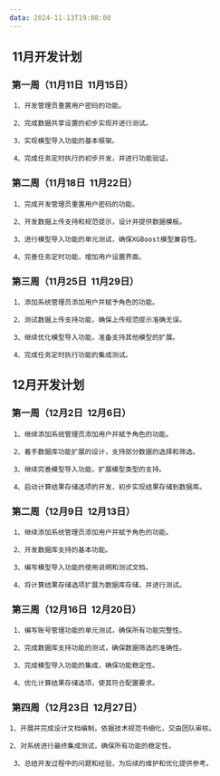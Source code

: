 ```yaml
---
data: 2024-11-13T19:08:00
---
```


##  **11月开发计划**

###  **第一周（11月11日  11月15日）**

	 1、开发管理员重置用户密码的功能。
	
	 2、完成数据共享设置的初步实现并进行测试。
	
	 3、实现模型导入功能的基本框架。
	
	 4、完成任务定时执行的初步开发，并进行功能验证。

###  **第二周（11月18日  11月22日）**

	 1、完成开发管理员重置用户密码的功能。
	
	 2、开发数据上传支持和规范提示，设计并提供数据模板。
	
	 3、进行模型导入功能的单元测试，确保XGBoost模型兼容性。
	
	 4、完善任务定时功能，增加用户设置界面。

###  **第三周（11月25日  11月29日）**

	 1、添加系统管理员添加用户并赋予角色的功能。
	
	 2、测试数据上传支持功能，确保上传规范提示准确无误。
	
	 3、继续优化模型导入功能，准备支持其他模型的扩展。
	
	 4、完成任务定时执行功能的集成测试。

  

##  **12月开发计划**

###  **第一周（12月2日  12月6日）**

	 1、继续添加系统管理员添加用户并赋予角色的功能。
	
	 2、着手数据库功能扩展的设计，支持部分数据的选择和筛选。
	
	 3、继续完善模型导入功能，扩展模型类型的支持。
	
	 4、启动计算结果存储选项的开发，初步实现结果存储到数据库。

###  **第二周（12月9日  12月13日）**

	 1、继续添加系统管理员添加用户并赋予角色的功能。
	
	 2、开发数据库支持的基本功能。
	
	 3、编写模型导入功能的使用说明和测试文档。
	
	 4、将计算结果存储选项扩展为数据库存储，并进行测试。

###  **第三周（12月16日  12月20日）**

	 1、编写账号管理功能的单元测试，确保所有功能完整性。
	
	 2、完成数据库支持功能的测试，确保数据筛选的准确性。
	
	 3、完成模型导入功能的集成，确保功能稳定性。
	
	 4、优化计算结果存储选项，使其符合配置要求。

###  **第四周（12月23日  12月27日）**
	
	1、开展并完成设计文档编制，依据技术规范书细化，交由团队审核。
	
	2、对系统进行最终集成测试，确保所有功能的稳定性。
	
	 3、总结开发过程中的问题和经验，为后续的维护和优化提供参考。